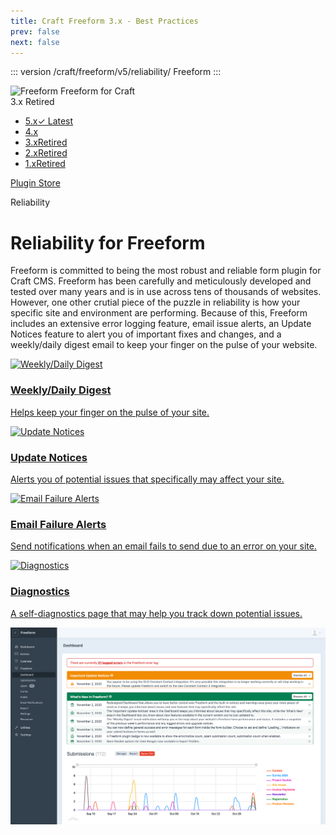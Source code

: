 ```yaml
---
title: Craft Freeform 3.x - Best Practices
prev: false
next: false
---
```


<meta property="og:image" content="https://docs.solspace.com/extras/social/craft/freeform/freeform.png" />

::: version /craft/freeform/v5/reliability/
Freeform
:::

<div id="pr-heading">
    <img src="https://docs.solspace.com/extras/icons/products/freeform-icon.png" alt="Freeform" class="pr-image">
    <span class="pr-name">Freeform</span>
    <span class="pr-category">for Craft</span>
    <div class="pr-v-wrapper">
        <div class="pr-v">
            <span class="pr-v-v">3.x</span>
            <span class="pr-v-type pr-retired">Retired</span>
            <span class="pr-v-arrow arrow down"></span>
        </div>
        <ul class="pr-v-list">
            <li><a href="/craft/freeform/v5/">5.x<span class="pr-v-type pr-latest">✓ Latest</span></a></li>
            <li><a href="/craft/freeform/v4/">4.x</a></li>
            <li><a href="/craft/freeform/v3/">3.x<span class="pr-v-type pr-retired">Retired</span></a></li>
            <li><a href="/craft/freeform/v2/">2.x<span class="pr-v-type pr-retired">Retired</span></a></li>
            <li><a href="/craft/freeform/v1/">1.x<span class="pr-v-type pr-retired">Retired</span></a></li>
        </ul>
    </div>
    <div class="pr-buy">
        <a href="https://plugins.craftcms.com/freeform" class="button button-blue"><span class="external-url">Plugin Store</span></a>
    </div>
</div>

<span class="page-section">Reliability</span>

# Reliability for Freeform

<div class="hero-lead">

Freeform is committed to being the most robust and reliable form plugin for Craft CMS. Freeform has been carefully and meticulously developed and tested over many years and is in use across tens of thousands of websites. However, one other crutial piece of the puzzle in reliability is how your specific site and environment are performing. Because of this, Freeform includes an extensive error logging feature, email issue alerts, an Update Notices feature to alert you of important fixes and changes, and a weekly/daily digest email to keep your finger on the pulse of your website.

</div>

<div class="menu-grid">
    <a href="./digest/" class="menu-box">
        <img src="../../../../images/icons/email-report.png" alt="Weekly/Daily Digest">
        <div class="menu-grid-text">
            <h3>Weekly/Daily Digest</h3>
            <p>Helps keep your finger on the pulse of your site.</p>
        </div>
    </a>
    <a href="./update-notices/" class="menu-box">
        <img src="../../../../images/icons/update-notification.png" alt="Update Notices">
        <div class="menu-grid-text">
            <h3>Update Notices</h3>
            <p>Alerts you of potential issues that specifically may affect your site.</p>
        </div>
    </a>
    <a href="./email-alerts/" class="menu-box">
        <img src="../../../../images/icons/alert.png" alt="Email Failure Alerts">
        <div class="menu-grid-text">
            <h3>Email Failure Alerts</h3>
            <p>Send notifications when an email fails to send due to an error on your site.</p>
        </div>
    </a>
    <a href="./diagnostics/" class="menu-box">
        <img src="../../../../images/icons/review.png" alt="Diagnostics">
        <div class="menu-grid-text">
            <h3>Diagnostics</h3>
            <p>A self-diagnostics page that may help you track down potential issues.</p>
        </div>
    </a>
</div>

![Update Notices preview](../images/cp_dashboard-update-notices.png)